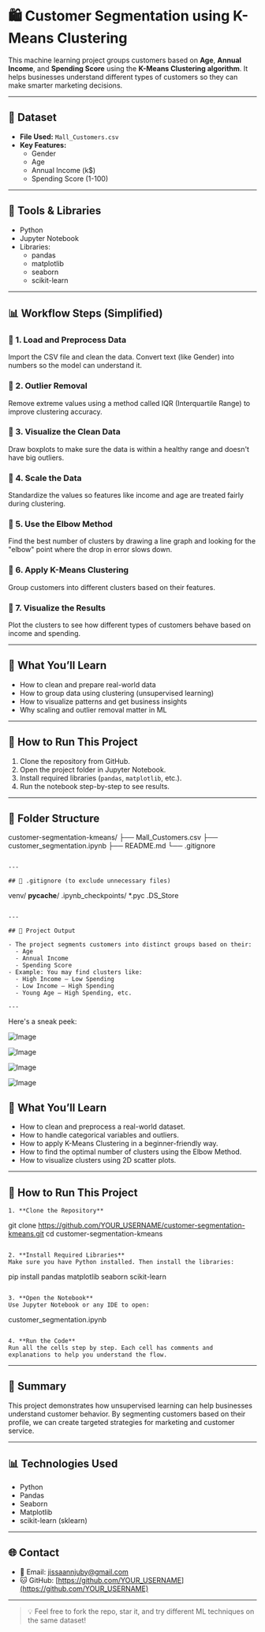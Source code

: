 # 🛍️ Customer Segmentation using K-Means Clustering

This machine learning project groups customers based on **Age**, **Annual Income**, and **Spending Score** using the **K-Means Clustering algorithm**. It helps businesses understand different types of customers so they can make smarter marketing decisions.

---

## 📁 Dataset

- **File Used:** `Mall_Customers.csv`
- **Key Features:**
  - Gender
  - Age
  - Annual Income (k$)
  - Spending Score (1-100)

---

## 🧰 Tools & Libraries

- Python
- Jupyter Notebook
- Libraries:
  - pandas
  - matplotlib
  - seaborn
  - scikit-learn

---

## 📊 Workflow Steps (Simplified)

### 🔹 1. Load and Preprocess Data
Import the CSV file and clean the data. Convert text (like Gender) into numbers so the model can understand it.

### 🔹 2. Outlier Removal
Remove extreme values using a method called IQR (Interquartile Range) to improve clustering accuracy.

### 🔹 3. Visualize the Clean Data
Draw boxplots to make sure the data is within a healthy range and doesn't have big outliers.

### 🔹 4. Scale the Data
Standardize the values so features like income and age are treated fairly during clustering.

### 🔹 5. Use the Elbow Method
Find the best number of clusters by drawing a line graph and looking for the "elbow" point where the drop in error slows down.

### 🔹 6. Apply K-Means Clustering
Group customers into different clusters based on their features.

### 🔹 7. Visualize the Results
Plot the clusters to see how different types of customers behave based on income and spending.

---

## 📌 What You’ll Learn

- How to clean and prepare real-world data
- How to group data using clustering (unsupervised learning)
- How to visualize patterns and get business insights
- Why scaling and outlier removal matter in ML

---

## 🚀 How to Run This Project

1. Clone the repository from GitHub.
2. Open the project folder in Jupyter Notebook.
3. Install required libraries (`pandas`, `matplotlib`, etc.).
4. Run the notebook step-by-step to see results.

---

## 📁 Folder Structure


customer-segmentation-kmeans/
├── Mall_Customers.csv
├── customer_segmentation.ipynb
├── README.md
└── .gitignore
```

---

## 📂 .gitignore (to exclude unnecessary files)

```
venv/
__pycache__/
.ipynb_checkpoints/
*.pyc
.DS_Store
```

---

## 🌟 Project Output

- The project segments customers into distinct groups based on their:
  - Age
  - Annual Income
  - Spending Score
- Example: You may find clusters like:
  - High Income – Low Spending
  - Low Income – High Spending
  - Young Age – High Spending, etc.

---
```
Here's a sneak peek:

![Image](https://github.com/user-attachments/assets/9341a732-0ccc-4db2-9f86-9ab21c83bd5b)

![Image](https://github.com/user-attachments/assets/a09261c9-a56e-4554-a575-7cfc95f15ee6)

![Image](https://github.com/user-attachments/assets/365b2963-e101-46bb-aaa8-6ae97b38093e)

![Image](https://github.com/user-attachments/assets/5a9620c6-f47b-49d6-9272-69221eb36aad)



## 🧠 What You’ll Learn

- How to clean and preprocess a real-world dataset.
- How to handle categorical variables and outliers.
- How to apply K-Means Clustering in a beginner-friendly way.
- How to find the optimal number of clusters using the Elbow Method.
- How to visualize clusters using 2D scatter plots.

---

## 🚀 How to Run This Project
```
1. **Clone the Repository**
   ```
   git clone https://github.com/YOUR_USERNAME/customer-segmentation-kmeans.git
   cd customer-segmentation-kmeans
   ```

2. **Install Required Libraries**
   Make sure you have Python installed. Then install the libraries:
   ```
   pip install pandas matplotlib seaborn scikit-learn
   ```

3. **Open the Notebook**
   Use Jupyter Notebook or any IDE to open:
   ```
   customer_segmentation.ipynb
   ```

4. **Run the Code**
   Run all the cells step by step. Each cell has comments and explanations to help you understand the flow.
```
---

## 📌 Summary

This project demonstrates how unsupervised learning can help businesses understand customer behavior. By segmenting customers based on their profile, we can create targeted strategies for marketing and customer service.

---

## 📊 Technologies Used

- Python
- Pandas
- Seaborn
- Matplotlib
- scikit-learn (sklearn)

---

## 🌐 Contact

- 📧 Email: jissaannjuby@gmail.com  
- 🐱 GitHub: [https://github.com/YOUR_USERNAME](https://github.com/YOUR_USERNAME)

---

> 💡 Feel free to fork the repo, star it, and try different ML techniques on the same dataset!
